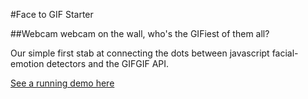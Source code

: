 #Face to GIF Starter

##Webcam webcam on the wall, who's the GIFiest of them all?

Our simple first stab at connecting the dots between javascript facial-emotion detectors and the GIFGIF API.

[See a running demo here](http://gif.gf/labs/face)




